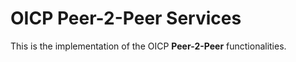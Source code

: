 # OICP Peer-2-Peer Services

This is the implementation of the OICP **Peer-2-Peer** functionalities.

